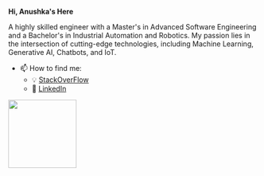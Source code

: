 **Hi, Anushka's Here**

A highly skilled engineer with a Master's in Advanced Software Engineering and a Bachelor's in Industrial Automation and Robotics. My passion lies in the intersection of cutting-edge technologies, including Machine Learning, Generative AI, Chatbots, and IoT.
- 📫 How to find me: 
  - :bulb: [StackOverFlow](https://stackoverflow.com/users/13238846/axen-rangs)
  - :office: [LinkedIn](https://www.linkedin.com/in/anushka-kuruppu-0ba48a152/)



<img height="137px"
  src="https://stackoverflow-card.vercel.app/?userID=13238846&theme=dracula"
/>
